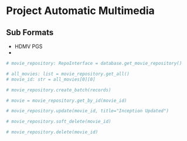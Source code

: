 # **Project Automatic Multimedia**

## Sub Formats

- HDMV PGS
-

```python
# movie_repository: RepoInterface = database.get_movie_repository()

# all_movies: list = movie_repository.get_all()
# movie_id: str = all_movies[0][0]

# movie_repository.create_batch(records)

# movie = movie_repository.get_by_id(movie_id)

# movie_repository.update(movie_id, title="Inception Updated")

# movie_repository.soft_delete(movie_id)

# movie_repository.delete(movie_id)
```
